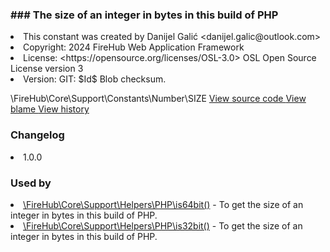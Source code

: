 <title># SIZE</title>

<code-block lang="php">
<![CDATA[constant int SIZE = \PHP_INT_SIZE]]>
</code-block>













### ### The size of an integer in bytes in this build of PHP



<deflist>
    <def title="Constant basic info:">
        <list><li>This constant was created by Danijel Galić &lt;danijel.galic@outlook.com&gt;</li><li>Copyright: 2024 FireHub Web Application Framework</li><li>License: &lt;https://opensource.org/licenses/OSL-3.0&gt; OSL Open Source License version 3</li><li>Version: GIT: $Id$ Blob checksum.</li></list>
    </def>
</deflist>

<deflist><def title="Fully Qualified Constant Name:">
        \FireHub\Core\Support\Constants\Number\SIZE
    </def><def title="Source code:">
        <a href="https://github.com/The-FireHub-Project/Core/blob/develop-pre-alpha-m1/src/support/constants/number.php#L59">
            View source code
        </a>
    </def>
    <def title="Blame:">
        <a href="https://github.com/The-FireHub-Project/Core/blame/develop-pre-alpha-m1/src/support/constants/number.php">
            View blame
        </a>
    </def>
    <def title="History:">
        <a href="https://github.com/The-FireHub-Project/Core/commits/develop-pre-alpha-m1/src/support/constants/number.php">
            View history
        </a>
    </def></deflist>
### Changelog
<deflist>
    <def title="Version history:">
        <list><li>1.0.0</li></list>
    </def>
</deflist>


### Used by
<deflist>
    <def title="This constant is used by:">
        <list><li><a href="is64bit.md">\FireHub\Core\Support\Helpers\PHP\is64bit()</a>  - <format style="italic">To get the size of an integer in bytes in this build of PHP.</format></li><li><a href="is32bit.md">\FireHub\Core\Support\Helpers\PHP\is32bit()</a>  - <format style="italic">To get the size of an integer in bytes in this build of PHP.</format></li></list>
    </def>
</deflist>